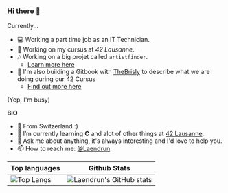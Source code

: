 ### Hi there 👋

Currently...

- 💻 Working a part time job as an IT Technician.
- 💾 Working on my cursus at *42 Lausanne*.
- 🎶 Working on a big projet called `artistfinder`.
  - [Learn more here](https://www.artistfinder.world)
- 📘 I'm also building a Gitbook with [TheBrisly](https://github.com/TheBrisly) to describe what we are doing during our 42 Cursus
  - [Find out more here](https://42-l-and-s.gitbook.io/42-cursus/) 

(Yep, I'm busy)
  
**BIO**

- 📍 From Switzerland :)
- 🌱 I’m currently learning **C** and alot of other things at [42 Lausanne](https://www.42lausanne.ch).
- 💬 Ask me about anything, it's always interesting and I'd love to help you.
- 📫 How to reach me: [@Laendrun](https://t.me/Laendrun).

| Top languages | Github Stats |
| --- | --- |
|![Top Langs](https://github-readme-stats.vercel.app/api/top-langs/?username=Laendrun&layout=compact&theme=dark)|![Laendrun's GitHub stats](https://github-readme-stats.vercel.app/api?username=Laendrun&layout=compact&theme=dark)|
